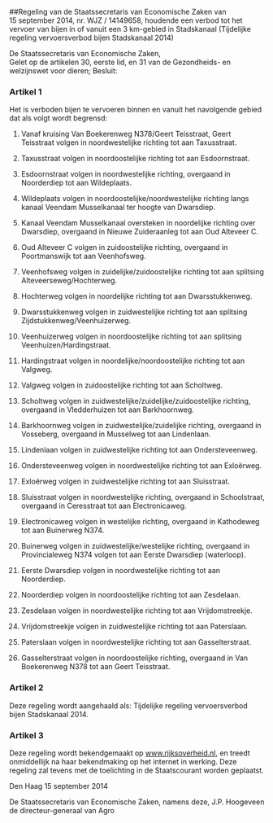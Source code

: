 <meta http-equiv='Content-Type' content='text/html; charset=utf-8' />

##Regeling van de Staatssecretaris van Economische Zaken van 15 september 2014, nr. WJZ / 14149658, houdende een verbod tot het vervoer van bijen in of vanuit een 3 km-gebied in Stadskanaal (Tijdelijke regeling vervoersverbod bijen Stadskanaal 2014)

De Staatssecretaris van Economische Zaken,  
Gelet op de artikelen 30, eerste lid, en 31 van de Gezondheids- en welzijnswet voor dieren;
Besluit:    

### Artikel  1  

Het is verboden bijen te vervoeren binnen en vanuit het navolgende gebied dat als volgt wordt begrensd: 

1. Vanaf kruising Van Boekerenweg N378/Geert Teisstraat, Geert Teisstraat volgen in noordwestelijke richting tot aan Taxusstraat.  

2. Taxusstraat volgen in noordoostelijke richting tot aan Esdoornstraat.  

3. Esdoornstraat volgen in noordwestelijke richting, overgaand in Noorderdiep tot aan Wildeplaats.  

4. Wildeplaats volgen in noordoostelijke/noordwestelijke richting langs kanaal Veendam Musselkanaal ter hoogte van Dwarsdiep.  

5. Kanaal Veendam Musselkanaal oversteken in noordelijke richting over Dwarsdiep, overgaand in Nieuwe Zuideraanleg tot aan Oud Alteveer C.  

6. Oud Alteveer C volgen in zuidoostelijke richting, overgaand in Poortmanswijk tot aan Veenhofsweg.  

7. Veenhofsweg volgen in zuidelijke/zuidoostelijke richting tot aan splitsing Alteveerseweg/Hochterweg.  

8. Hochterweg volgen in noordelijke richting tot aan Dwarsstukkenweg.  

9. Dwarsstukkenweg volgen in zuidwestelijke richting tot aan splitsing Zijdstukkenweg/Veenhuizerweg.  

10. Veenhuizerweg volgen in noordoostelijke richting tot aan splitsing Veenhuizen/Hardingstraat.  

11. Hardingstraat volgen in noordelijke/noordoostelijke richting tot aan Valgweg.  

12. Valgweg volgen in zuidoostelijke richting tot aan Scholtweg.  

13. Scholtweg volgen in zuidwestelijke/zuidelijke/zuidoostelijke richting, overgaand in Vledderhuizen tot aan Barkhoornweg.  

14. Barkhoornweg volgen in zuidwestelijke/zuidelijke richting, overgaand in Vosseberg, overgaand in Musselweg tot aan Lindenlaan.  

15. Lindenlaan volgen in zuidwestelijke richting tot aan Ondersteveenweg.  

16. Ondersteveenweg volgen in noordwestelijke richting tot aan Exloërweg.  

17. Exloërweg volgen in zuidwestelijke richting tot aan Sluisstraat.  

18. Sluisstraat volgen in noordwestelijke richting, overgaand in Schoolstraat, overgaand in Ceresstraat tot aan Electronicaweg.  

19. Electronicaweg volgen in westelijke richting, overgaand in Kathodeweg tot aan Buinerweg N374.  

20. Buinerweg volgen in zuidwestelijke/westelijke richting, overgaand in Provincialeweg N374 volgen tot aan Eerste Dwarsdiep (waterloop).  

21. Eerste Dwarsdiep volgen in noordwestelijke richting tot aan Noorderdiep.  

22. Noorderdiep volgen in noordoostelijke richting tot aan Zesdelaan.  

23. Zesdelaan volgen in noordwestelijke richting tot aan Vrijdomstreekje.  

24. Vrijdomstreekje volgen in zuidwestelijke richting tot aan Paterslaan.  

25. Paterslaan volgen in noordwestelijke richting tot aan Gasselterstraat.  

26. Gasselterstraat volgen in noordoostelijke richting, overgaand in Van Boekerenweg N378 tot aan Geert Teisstraat.   

### Artikel  2  

Deze regeling wordt aangehaald als: Tijdelijke regeling vervoersverbod bijen Stadskanaal 2014. 

### Artikel  3  

Deze regeling wordt bekendgemaakt op www.rijksoverheid.nl, en treedt onmiddellijk na haar bekendmaking op het internet in werking. 
Deze regeling zal tevens met de toelichting in de Staatscourant worden geplaatst.   

Den Haag 
15 september 2014   

De 
Staatssecretaris van Economische Zaken, namens deze, 
J.P. Hoogeveen  
de directeur-generaal van Agro    
